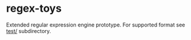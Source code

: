 # regex-toys

Extended regular expression engine prototype. For supported format see [test/](tree/master/test) subdirectory.

